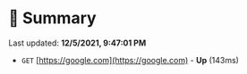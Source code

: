 # 📖 Summary
Last updated: **12/5/2021, 9:47:01 PM**

- `GET` [https://google.com](https://google.com) - **Up** (143ms)
